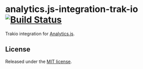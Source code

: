 # analytics.js-integration-trak-io [![Build Status][ci-badge]][ci-link]

Trakio integration for [Analytics.js][].

## License

Released under the [MIT license](LICENSE).


[Analytics.js]: https://segment.com/docs/libraries/analytics.js/
[ci-link]: https://circleci.com/gh/segment-integrations/analytics.js-integration-trak-io
[ci-badge]: https://circleci.com/gh/segment-integrations/analytics.js-integration-trak-io.svg?style=svg
